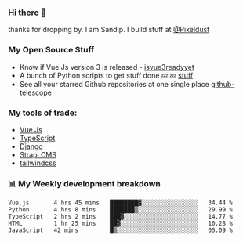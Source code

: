 ### Hi there 👋

thanks for dropping by.
I am Sandip. I build stuff at [@Pixeldust](github.com/pixeldust-in/)

###  **My Open Source Stuff**

 - Know if Vue Js version 3 is released -  [isvue3readyyet](https://github.com/sandiprb/isvue3readyyet)
 - A bunch of Python scripts to get stuff done 💤 💤 [stuff](https://github.com/sandiprb/stuff)
 - See all your starred Github repositories at one single place [github-telescope](https://github.com/sandiprb/github-telescope)



###  **My tools of trade:**
 - [Vue Js](https://github.com/vuejs/vue/)
 - [TypeScript](https://github.com/microsoft/TypeScript)
 - [Django](github.com/django/django)
 - [Strapi CMS](github.com/strapi/strapi)
 - [tailwindcss](https://github.com/tailwindlabs/tailwindcss)


###  📊 **My Weekly development breakdown**
<!--START_SECTION:waka-->
```text
Vue.js       4 hrs 45 mins   ████████▓░░░░░░░░░░░░░░░░   34.44 % 
Python       4 hrs 8 mins    ███████▒░░░░░░░░░░░░░░░░░   29.99 % 
TypeScript   2 hrs 2 mins    ███▓░░░░░░░░░░░░░░░░░░░░░   14.77 % 
HTML         1 hr 25 mins    ██▓░░░░░░░░░░░░░░░░░░░░░░   10.28 % 
JavaScript   42 mins         █▒░░░░░░░░░░░░░░░░░░░░░░░   05.09 % 
```
<!--END_SECTION:waka-->
